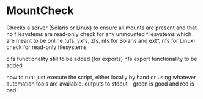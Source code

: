 # MountCheck
Checks a server (Solaris or Linux) to ensure all mounts are present and that no filesystems are read-only
check for any unmounted filesystems which are meant to be online (ufs, vxfs, zfs, nfs for Solaris and ext*, nfs for Linux)
check for read-only filesystems

cifs functionality still to be added (for exports)
nfs export functionality to be added

how to run:
just execute the script, either locally by hand or using whatever automation tools are available.
outputs to stdout - green is good and red is bad!
